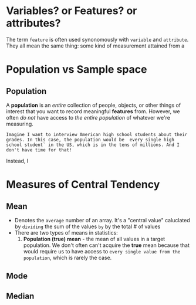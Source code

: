 # Variables? or Features? or attributes?
 The term `feature` is often used synonomously with `variable` and `attribute`. They all mean the same thing: some kind of measurement attained from a 

# Population vs Sample space

## **Population**

A **population** is an *entire* collection of people, objects, or other things of interest that you want to record meaningful **features** from. 
However, we often *do not* have access to *the entire population* of whatever we're measuring.

```Imagine I want to interview American high school students about their grades. In this case, the population would be  every single high school student` in the US, which is in the tens of millions. And I don't have time for that!```

Instead, I 
# Measures of Central Tendency

## **Mean**
- Denotes the `average` number of an array. It's a "central value" caluclated by `dividing` the sum of the values `by` by the total \# of values
- There are two types of means in statistics:
	1. **Population (true) mean** - the mean of all values in a target population. We don't often can't acquire  the **true** mean because that would require us to have access to `every single value from the population`, which is rarely the case.

## **Mode**


## **Median**